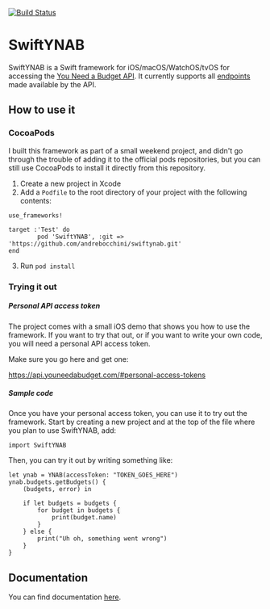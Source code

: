 [![Build Status](https://travis-ci.org/andrebocchini/swiftynab.svg?branch=master)](https://travis-ci.org/andrebocchini/swiftynab)

# SwiftYNAB

SwiftYNAB is a Swift framework for iOS/macOS/WatchOS/tvOS for accessing the [You Need a Budget API](https://www.youneedabudget.com).  It currently supports all [endpoints](https://api.youneedabudget.com/v1) made available by the API.

## How to use it

### CocoaPods

I built this framework as part of a small weekend project, and didn't go through the trouble of adding it to the official pods repositories, but you can still use CocoaPods to install it directly from this repository. 

1. Create a new project in Xcode
2. Add a `Podfile` to the root directory of your project with the following contents:

```
use_frameworks!
  
target :'Test' do
        pod 'SwiftYNAB', :git => 'https://github.com/andrebocchini/swiftynab.git'
end
```
3. Run `pod install`

### Trying it out

##### Personal API access token

The project comes with a small iOS demo that shows you how to use the framework.  If you want to try that out, or if you want to write your own code, you will need a personal API access token.

Make sure you go here and get one:

https://api.youneedabudget.com/#personal-access-tokens

##### Sample code

Once you have your personal access token, you can use it to try out the framework. Start by creating a new project and at the top of the file where you plan to use SwiftYNAB, add:

`import SwiftYNAB`

Then, you can try it out by writing something like:

```
let ynab = YNAB(accessToken: "TOKEN_GOES_HERE")
ynab.budgets.getBudgets() {
    (budgets, error) in
            
    if let budgets = budgets {
        for budget in budgets {
            print(budget.name)
        }
    } else {
        print("Uh oh, something went wrong")
    }
}
```

## Documentation

You can find documentation [here](https://andrebocchini.github.io/swiftynab).
